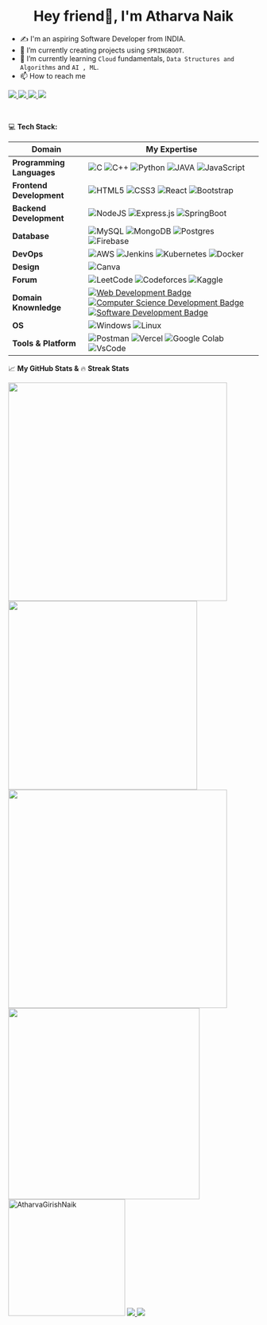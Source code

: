 
<!--[![Hello World, I'm Tanaya!](assets/tanaya.gif)](https://github.com/NaikTanaya) -->
<h1 align="center">Hey friend👋, I'm Atharva Naik</h1>

- ✍ I'm an aspiring Software Developer from INDIA.
- 👀 I’m currently creating projects using ```SPRINGBOOT```.
- 🌱 I’m currently learning ```Cloud``` fundamentals, ```Data Structures and Algorithms``` and ```AI , ML```.
- 📫 How to reach me 
<p>
    <a href='www.linkedin.com/in/atharva-naik-90554a1a5' target='_blank'>
        <img src='https://img.shields.io/badge/linkedin%20-%230077B5.svg?&style=for-the-badge&logo=linkedin&logoColor=white'/>
    </a>
    <a href='#' target='_blank'>
        <img src='https://img.shields.io/badge/Portfolio-%23000000.svg?style=for-the-badge&logo=firefox&logoColor=#FF7139'/>
    </a>
    <a href='https://x.com/Atharva41221878' target='_blank'>
        <img src='https://img.shields.io/badge/Twitter-1DA1F2?style=for-the-badge&logo=twitter&logoColor=white'/>
    </a>
    <a href='#' target='_blank'>
        <img src='https://img.shields.io/badge/Instagram-E4405F?style=for-the-badge&logo=instagram&logoColor=white'/>
    </a>
</p>
<br>

💻 **Tech Stack:**

Domain | My Expertise
--- | --- 
**Programming Languages**  | ![C](https://img.shields.io/badge/C-00599C?style=flat&logo=c&logoColor=white) ![C++](https://img.shields.io/badge/c++-%2300599C.svg?style=flat&logo=c%2B%2B&logoColor=white) ![Python](https://img.shields.io/badge/python-3670A0?style=flat&logo=python&logoColor=ffdd54) ![JAVA](https://img.shields.io/badge/Java-ED8B00?style=flat&logo=java&logoColor=white) ![JavaScript](https://img.shields.io/badge/javascript-%23323330.svg?style=flat&logo=javascript&logoColor=%23F7DF1E) 
**Frontend Development**  |![HTML5](https://img.shields.io/badge/html5-%23E34F26.svg?style=flat&logo=html5&logoColor=white) ![CSS3](https://img.shields.io/badge/css3-%231572B6.svg?style=flat&logo=css3&logoColor=white) ![React](https://img.shields.io/badge/react-%2320232a.svg?style=flat&logo=react&logoColor=%2361DAFB) ![Bootstrap](https://img.shields.io/badge/bootstrap-%23563D7C.svg?style=flat&logo=bootstrap&logoColor=white)
**Backend Development**  | ![NodeJS](https://img.shields.io/badge/node.js-6DA55F?style=flat&logo=node.js&logoColor=white) ![Express.js](https://img.shields.io/badge/express.js-%23404d59.svg?style=flat&logo=express&logoColor=%2361DAFB) ![SpringBoot](https://img.shields.io/badge/springBoot-%236DB33F.svg?style=flat&logo=spring&logoColor=white)
**Database**  |![MySQL](https://img.shields.io/badge/mysql-4479A1.svg?style=flat&logo=mysql&logoColor=white) ![MongoDB](https://img.shields.io/badge/MongoDB-%234ea94b.svg?style=flat&logo=mongodb&logoColor=white) ![Postgres](https://img.shields.io/badge/postgres-%23316192.svg?style=flat&logo=postgresql&logoColor=white) ![Firebase](https://img.shields.io/badge/firebase-a08021?style=flat&logo=firebase&logoColor=ffcd34)
**DevOps**  | ![AWS](https://img.shields.io/badge/AWS-%23FF9900.svg?style=flat&logo=amazon-aws&logoColor=white) ![Jenkins](https://img.shields.io/badge/jenkins-%232C5263.svg?style=flat&logo=jenkins&logoColor=white) ![Kubernetes](https://img.shields.io/badge/kubernetes-%23326ce5.svg?style=flat&logo=kubernetes&logoColor=white) ![Docker](https://img.shields.io/badge/docker-%230db7ed.svg?style=flat&logo=docker&logoColor=white)
**Design**  | ![Canva](https://img.shields.io/badge/Canva-%2300C4CC.svg?style=flat&logo=Canva&logoColor=white)
**Forum**  | ![LeetCode](https://img.shields.io/badge/LeetCode-000000?style=flat&logo=LeetCode&logoColor=#d16c06) ![Codeforces](https://img.shields.io/badge/Codeforces-445f9d?style=flat&logo=Codeforces&logoColor=white) ![Kaggle](https://img.shields.io/badge/Kaggle-035a7d?style=flat&logo=kaggle&logoColor=white)
**Domain Knownledge**  | [![Web Development Badge](https://img.shields.io/badge/-Web%20Development-01D277?style=flat&logoColor=white)](https://github.com/BEPb/BEPb) [![Computer Science Development Badge](https://img.shields.io/badge/-Computer%20Science-FAB040?style=flat&logoColor=white)](https://github.com/search?q=user%3ABEPb&type=Repositories) [![Software Development Badge](https://img.shields.io/badge/-Software%20Development-FF6600?style=flat&logoColor=white)](https://github.com/search?q=user%3ABEPb&type=Repositories) 
**OS**  | ![Windows](https://img.shields.io/badge/Windows-0078D6?style=flat&logo=windows&logoColor=white) ![Linux](https://img.shields.io/badge/Linux-FCC624?style=flat&logo=linux&logoColor=black)
**Tools & Platform**  | ![Postman](https://img.shields.io/badge/Postman-FF6C37?style=flat&logo=Postman&logoColor=white) ![Vercel](https://img.shields.io/badge/vercel-%23000000.svg?style=flat&logo=vercel&logoColor=white) ![Google Colab](https://img.shields.io/badge/Colab-F9AB00?logo=googlecolab&color=525252) ![VsCode](https://img.shields.io/badge/-vscode-0066ff?logo=%22visual-studio%22) 


<!--🔥 **Streak Stats**

 <img width="450em" height="280em" src="https://github-readme-streak-stats.herokuapp.com/?user=ryo-ma&theme=black-ice" alt="mystats"  />-->


📈 **My GitHub Stats &** 🔥 **Streak Stats**
<!--<p  align="left"> 
<a href="https://github.com/NaikTanaya">
    <img height="180em" src="https://github-readme-stats-sigma-five.vercel.app/api?username=NaikTanaya&show_icons=true&hide_border=true&theme=algolia&include_all_commits=true&count_private=true" alt=""/>
    <img height="180em" src="http://github-profile-summary-cards.vercel.app/api/cards/repos-per-language?username=NaikTanaya&theme=algolia&include_all_commits=true&count_private=true" alt=""/>
    <img height="180em" src="https://github-profile-summary-cards.vercel.app/api/cards/profile-details?username=NaikTanaya&theme=algolia" alt="NaikTanaya"/>
    <!-- <img height="180em" src="https://github-readme-stats-sigma-five.vercel.app/api/top-langs/?username=sanket95droid&theme=algolia&hide_border=true&hide=c%2B%2B&layout=compact"/> -->
<!--</a>
</p>-->

<div>
  <img width="440px"  src="https://github-readme-stats-sigma-five.vercel.app/api?username=AtharvaGirishNaik&show_icons=true&theme=algolia">
  <img width="380px"  src="https://github-readme-stats.anuraghazra1.vercel.app/api/top-langs/?username=NaikTanaya&layout=compact&theme=algolia&include_all_commits=true&count_private=true" />
  <img width="440px" src="https://github-readme-activity-graph.vercel.app/graph?username=AtharvaGirishNaik&theme=react-dark&include_all_commits=true&count_private=true">
  <img width="385px" src="https://github-readme-streak-stats.herokuapp.com/?user=NaikTanaya&theme=algolia" />
</div>

  
  <img height="235em" src="https://github-profile-summary-cards.vercel.app/api/cards/profile-details?username=AtharvaGirishNaik&theme=algolia&hide_border=true" alt="AtharvaGirishNaik"/>
  
<a href="https://visitcount.itsvg.in">
  <img src="https://visitcount.itsvg.in/api?id=AtharvaGirishNaik&label=Profile%20Views&color=0&icon=0&pretty=true" />
</a>


  <img src="https://capsule-render.vercel.app/api?type=waving&color=gradient&height=150&section=footer"/>
  
